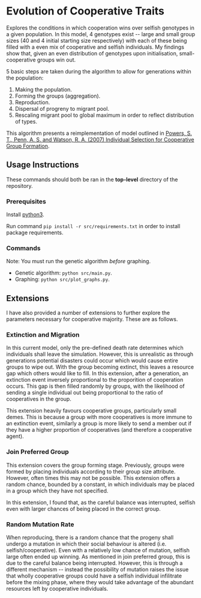 # Evolution of Cooperative Traits

Explores the conditions in which cooperation wins over selfish genotypes in a given population. In this model, 4 genotypes exist -- large and small group sizes (40 and 4 initial starting size respectively) with each of these being filled with a even mix of cooperative and selfish individuals. My findings show that, given an even distribution of genotypes upon initialisation, small-cooperative groups win out.

5 basic steps are taken during the algorithm to allow for generations within the population:
1) Making the population.
2) Forming the groups (aggregation).
3) Reproduction.
4) Dispersal of progreny to migrant pool.
5) Rescaling migrant pool to global maximum in order to reflect distribution of types.

This algorithm presents a reimplementation of model outlined in [Powers, S. T., Penn, A. S. and Watson, R. A. (2007) Individual Selection for Cooperative Group Formation](https://link.springer.com/chapter/10.1007/978-3-540-74913-4_59).

## Usage Instructions

These commands should both be ran in the **top-level** directory of the repository.

### Prerequisites

Install [python3](https://www.python.org/download/releases/3.0/).

Run command `pip install -r src/requirements.txt` in order to install package requirements.

### Commands

Note: You must run the genetic algorithm _before_ graphing.

* Genetic algorithm: `python src/main.py`.
* Graphing: `python src/plot_graphs.py`.

## Extensions

I have also provided a number of extensions to further explore the parameters necessary for cooperative majority. These are as follows.

### Extinction and Migration

In this current model, only the pre-defined death rate determines which individuals shall leave the simulation. However, this is unrealistic as through generations potential disasters could occur which would cause entire groups to wipe out. With the group becoming extinct, this leaves a resource gap which others would like to fill. In this extension, after a generation, an extinction event inversely proportional to the proporition of cooperation occurs. This gap is then filled randomly by groups, with the likelihood of sending a single individual out being proportional to the ratio of cooperatives in the group.

This extension heavily favours cooperative groups, particularly small demes. This is because a group with more cooperatives is more immune to an extinction event, similarly a group is more likely to send a member out if they have a higher proportion of cooperatives (and therefore a cooperative agent).

### Join Preferred Group

This extension covers the group forming stage. Previously, groups were formed by placing individuals according to their group size attribute. However, often times this may not be possible. This extension offers a random chance, bounded by a constant, in which individuals may be placed in a group which they have not specified.

In this extension, I found that, as the careful balance was interrupted, selfish even with larger chances of being placed in the correct group.

### Random Mutation Rate

When reproducing, there is a random chance that the progeny shall undergo a mutation in which their social behaviour is altered (i.e. selfish/cooperative). Even with a relatively low chance of mutation, selfish large often ended up winning. As mentioned in join preferred group, this is due to the careful balance being interrupted. However, this is through a different mechanism -- instead the possibility of mutation raises the issue that wholly cooperative groups could have a selfish individual infilitrate before the mixing phase, where they would take advantage of the abundant resources left by cooperative individuals.
